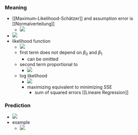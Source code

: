 ### Meaning
+ [[Maximum-Likelihood-Schätzer]] and assumption error is [[Normalverteilung]]
	+ ![](../../z_images/Pasted%20image%2020230116151211.png)
+ ![](../../z_images/Pasted%20image%2020230116151241.png)
+ likelihood function
	+ ![](../../z_images/Pasted%20image%2020230116151251.png)
	+ first term does not depend on $\beta_0$ and $\beta_1$
		+ can be omitted
	+ second term proportional to
		+ ![](../../z_images/Pasted%20image%2020230116151343.png)
	+ log likelihood
		+ ![](../../z_images/Pasted%20image%2020230116151358.png)
		+ maximizing equivalent to minimizing SSE
			+ sum of squared errors [[Lineare Regression]]

### Prediction
+ ![](../../z_images/Pasted%20image%2020230116151520.png)
+ example
	+ ![](../../z_images/Pasted%20image%2020230116151611.png)

